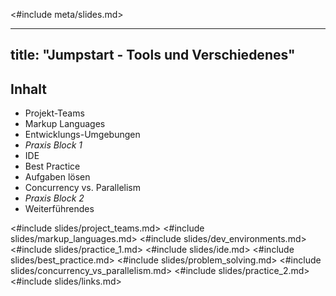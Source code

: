 <#include meta/slides.md>

---
title: "Jumpstart - Tools und Verschiedenes"
---


Inhalt
------

* Projekt-Teams
* Markup Languages
* Entwicklungs-Umgebungen
* *Praxis Block 1*
* IDE
* Best Practice
* Aufgaben lösen
* Concurrency vs. Parallelism
* *Praxis Block 2*
* Weiterführendes

<#include slides/project_teams.md>
<#include slides/markup_languages.md>
<#include slides/dev_environments.md>
<#include slides/practice_1.md>
<#include slides/ide.md>
<#include slides/best_practice.md>
<#include slides/problem_solving.md>
<#include slides/concurrency_vs_parallelism.md>
<#include slides/practice_2.md>
<#include slides/links.md>
